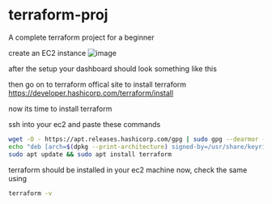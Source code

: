 # terraform-proj
A complete terraform project for a beginner


create an EC2 instance 
![image](https://github.com/user-attachments/assets/cc878a5f-48dc-4ba0-9670-7e559a21610d)

after the setup your dashboard should look something like this

then go on to terraform offical site to install terraform 
https://developer.hashicorp.com/terraform/install

now its time to install terraform

ssh into your ec2 and paste these commands


```bash
wget -O - https://apt.releases.hashicorp.com/gpg | sudo gpg --dearmor -o /usr/share/keyrings/hashicorp-archive-keyring.gpg
echo "deb [arch=$(dpkg --print-architecture) signed-by=/usr/share/keyrings/hashicorp-archive-keyring.gpg] https://apt.releases.hashicorp.com $(grep -oP '(?<=UBUNTU_CODENAME=).*' /etc/os-release || lsb_release -cs) main" | sudo tee /etc/apt/sources.list.d/hashicorp.list
sudo apt update && sudo apt install terraform
```
terraform should be installed in your ec2 machine now, check the same using 

```bash
terraform -v
```



